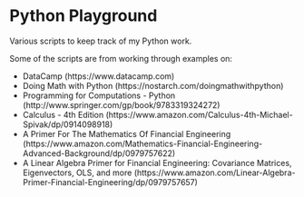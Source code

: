 Python Playground
=======

Various scripts to keep track of my Python work. 

Some of the scripts are from working through examples on:

 <ul>
    <li>DataCamp (https://www.datacamp.com)</li>
    <li>Doing Math with Python (https://nostarch.com/doingmathwithpython)</li>
    <li>Programming for Computations - Python (http://www.springer.com/gp/book/9783319324272)</li>
    <li>Calculus - 4th Edition (https://www.amazon.com/Calculus-4th-Michael-Spivak/dp/0914098918)</li>
    <li>A Primer For The Mathematics Of Financial Engineering (https://www.amazon.com/Mathematics-Financial-Engineering-Advanced-Background/dp/0979757622)</li>
  <li>A Linear Algebra Primer for Financial Engineering: Covariance Matrices, Eigenvectors, OLS, and more (https://www.amazon.com/Linear-Algebra-Primer-Financial-Engineering/dp/0979757657)</li>
  </ul>
 
